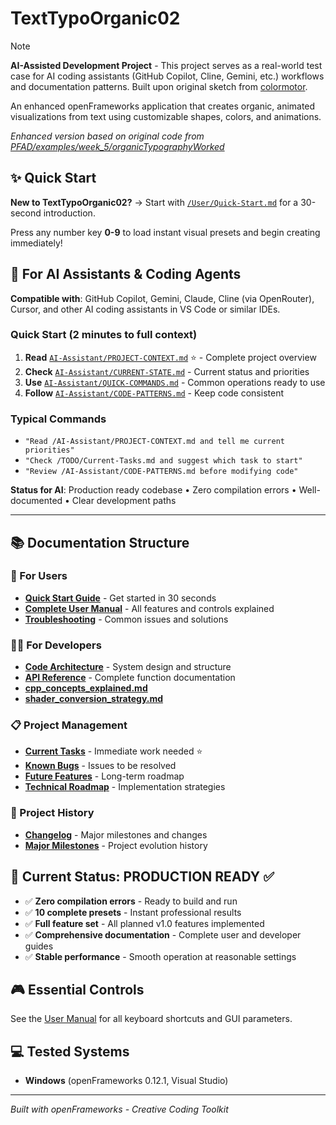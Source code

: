 # TextTypoOrganic02

> [!NOTE]  
> **AI-Assisted Development Project** - This project serves as a real-world test case for AI coding assistants (GitHub Copilot, Cline, Gemini, etc.) workflows and documentation patterns. Built upon original sketch from [colormotor](https://github.com/colormotor).

An enhanced openFrameworks application that creates organic, animated visualizations from text using customizable shapes, colors, and animations.

*Enhanced version based on original code from [PFAD/examples/week_5/organicTypographyWorked](https://github.com/colormotor/PFAD/tree/main/examples/week_5/organicTypographyWorked)*

## ✨ Quick Start

**New to TextTypoOrganic02?** → Start with [`/User/Quick-Start.md`](User/Quick-Start.md) for a 30-second introduction.

Press any number key **0-9** to load instant visual presets and begin creating immediately!

## 🤖 For AI Assistants & Coding Agents

**Compatible with**: GitHub Copilot, Gemini, Claude, Cline (via OpenRouter), Cursor, and other AI coding assistants in VS Code or similar IDEs.

### Quick Start (2 minutes to full context)
1. **Read** [`AI-Assistant/PROJECT-CONTEXT.md`](AI-Assistant/PROJECT-CONTEXT.md) ⭐ - Complete project overview
2. **Check** [`AI-Assistant/CURRENT-STATE.md`](AI-Assistant/CURRENT-STATE.md) - Current status and priorities
3. **Use** [`AI-Assistant/QUICK-COMMANDS.md`](AI-Assistant/QUICK-COMMANDS.md) - Common operations ready to use
4. **Follow** [`AI-Assistant/CODE-PATTERNS.md`](AI-Assistant/CODE-PATTERNS.md) - Keep code consistent

### Typical Commands
- `"Read /AI-Assistant/PROJECT-CONTEXT.md and tell me current priorities"`
- `"Check /TODO/Current-Tasks.md and suggest which task to start"`
- `"Review /AI-Assistant/CODE-PATTERNS.md before modifying code"`

**Status for AI**: Production ready codebase • Zero compilation errors • Well-documented • Clear development paths

---

## 📚 Documentation Structure

### 👤 For Users
- **[Quick Start Guide](User/Quick-Start.md)** - Get started in 30 seconds
- **[Complete User Manual](User/User-Manual.md)** - All features and controls explained  
- **[Troubleshooting](User/Troubleshooting.md)** - Common issues and solutions

### 👨‍💻 For Developers  
- **[Code Architecture](Developer/Architecture.md)** - System design and structure
- **[API Reference](Developer/API-Reference.md)** - Complete function documentation
- **[cpp_concepts_explained.md](Learning/cpp_concepts_explained.md)**
- **[shader_conversion_strategy.md](Learning/shader_conversion_strategy.md)**

### 📋 Project Management
- **[Current Tasks](TODO/Current-Tasks.md)** - Immediate work needed ⭐
- **[Known Bugs](TODO/Known-Bugs.md)** - Issues to be resolved
- **[Future Features](Plans/Future-Features.md)** - Long-term roadmap
- **[Technical Roadmap](Plans/Technical-Roadmap.md)** - Implementation strategies

### 📖 Project History
- **[Changelog](CHANGELOG.md)** - Major milestones and changes
- **[Major Milestones](Archive/Major-Milestones.md)** - Project evolution history

## 🎯 Current Status: **PRODUCTION READY** ✅

- ✅ **Zero compilation errors** - Ready to build and run
- ✅ **10 complete presets** - Instant professional results  
- ✅ **Full feature set** - All planned v1.0 features implemented
- ✅ **Comprehensive documentation** - Complete user and developer guides
- ✅ **Stable performance** - Smooth operation at reasonable settings

## 🎮 Essential Controls

See the [User Manual](User/User-Manual.md) for all keyboard shortcuts and GUI parameters.

## 💻 Tested Systems

- **Windows** (openFrameworks 0.12.1, Visual Studio)

---

*Built with openFrameworks - Creative Coding Toolkit*